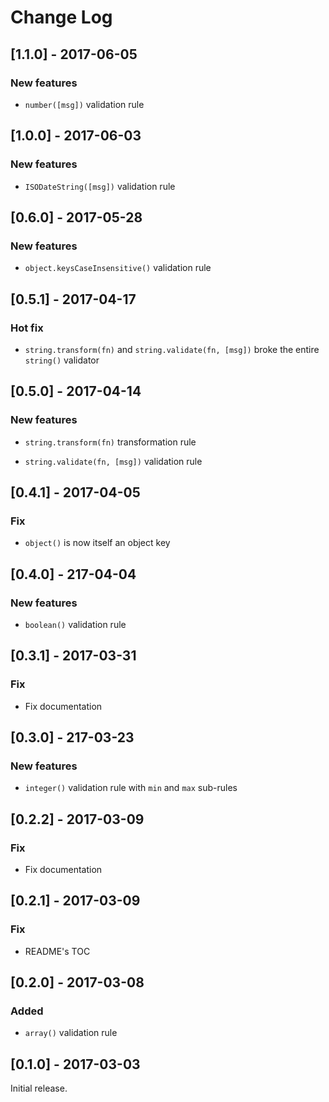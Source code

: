 # Change Log

## [1.1.0] - 2017-06-05

### New features

* `number([msg])` validation rule

## [1.0.0] - 2017-06-03

### New features

* `ISODateString([msg])` validation rule

## [0.6.0] - 2017-05-28

### New features

* `object.keysCaseInsensitive()` validation rule

## [0.5.1] - 2017-04-17

### Hot fix

* `string.transform(fn)` and `string.validate(fn, [msg])` broke the entire `string()` validator

## [0.5.0] - 2017-04-14

### New features

* `string.transform(fn)` transformation rule

* `string.validate(fn, [msg])` validation rule

## [0.4.1] - 2017-04-05

### Fix

* `object()` is now itself an object key

## [0.4.0] - 217-04-04

### New features

* `boolean()` validation rule

## [0.3.1] - 2017-03-31

### Fix

* Fix documentation

## [0.3.0] - 217-03-23

### New features

* `integer()` validation rule with `min` and `max` sub-rules

## [0.2.2] - 2017-03-09

### Fix

* Fix documentation

## [0.2.1] - 2017-03-09

### Fix

* README's TOC

## [0.2.0] - 2017-03-08

### Added

* `array()` validation rule

## [0.1.0] - 2017-03-03

Initial release.

